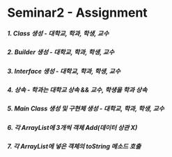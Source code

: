 Seminar2 - Assignment
=====================
##### 1. Class 생성 - 대학교, 학과, 학생, 교수
##### 2. Builder 생성 - 대학교, 학과, 학생, 교수
##### 3. Interface 생성 - 대학교, 학과, 학생, 교수
##### 4. 상속 - 학과는 대학교 상속 && 교수, 학생을 학과 상속
##### 5. Main Class 생성 및 구현체 생성 - 대학교, 학과, 학생, 교수
##### 6. 각 ArrayList에 3개씩 객체 Add(데이터 상관 X)
##### 7. 각 ArrayList에 넣은 객체의 toString 메소드 호출


